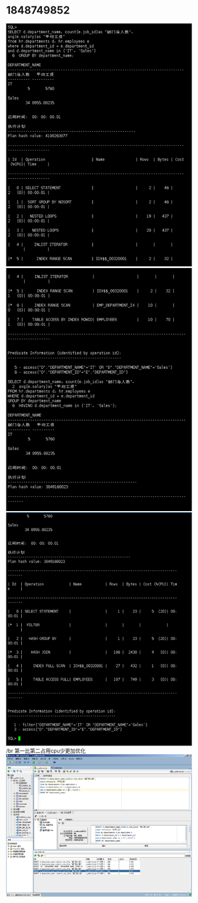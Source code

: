 # 1848749852
![df](asd/图片1.png)
![df](asd/图片2.png)
![df](asd/图片3.png)/br
第一比第二占用cpu少更加优化
![df](asd/图片4.png)
